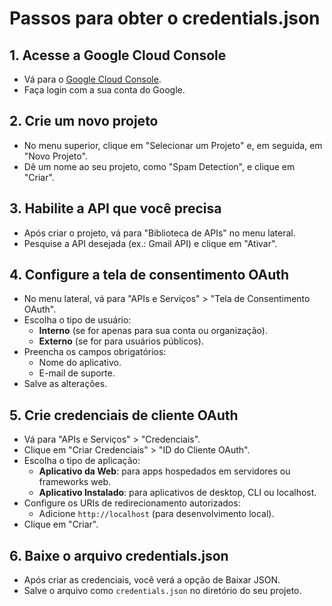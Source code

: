 # Passos para obter o credentials.json

## 1. Acesse a Google Cloud Console
- Vá para o [Google Cloud Console](https://console.cloud.google.com/).
- Faça login com a sua conta do Google.

## 2. Crie um novo projeto
- No menu superior, clique em "Selecionar um Projeto" e, em seguida, em "Novo Projeto".
- Dê um nome ao seu projeto, como "Spam Detection", e clique em "Criar".

## 3. Habilite a API que você precisa
- Após criar o projeto, vá para "Biblioteca de APIs" no menu lateral.
- Pesquise a API desejada (ex.: Gmail API) e clique em "Ativar".

## 4. Configure a tela de consentimento OAuth
- No menu lateral, vá para "APIs e Serviços" > "Tela de Consentimento OAuth".
- Escolha o tipo de usuário:
  - **Interno** (se for apenas para sua conta ou organização).
  - **Externo** (se for para usuários públicos).
- Preencha os campos obrigatórios:
  - Nome do aplicativo.
  - E-mail de suporte.
- Salve as alterações.

## 5. Crie credenciais de cliente OAuth
- Vá para "APIs e Serviços" > "Credenciais".
- Clique em "Criar Credenciais" > "ID do Cliente OAuth".
- Escolha o tipo de aplicação:
  - **Aplicativo da Web**: para apps hospedados em servidores ou frameworks web.
  - **Aplicativo Instalado**: para aplicativos de desktop, CLI ou localhost.
- Configure os URIs de redirecionamento autorizados:
  - Adicione `http://localhost` (para desenvolvimento local).
- Clique em "Criar".

## 6. Baixe o arquivo credentials.json
- Após criar as credenciais, você verá a opção de Baixar JSON.
- Salve o arquivo como `credentials.json` no diretório do seu projeto.